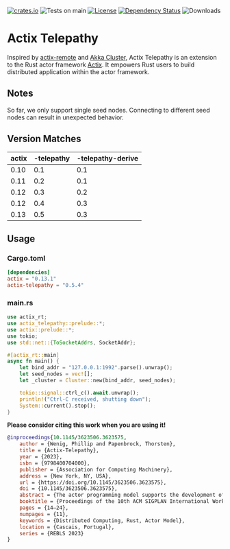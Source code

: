 [![crates.io](https://img.shields.io/crates/v/actix-telepathy?label=latest)](https://crates.io/crates/actix-telepathy)
![Tests on main](https://github.com/wenig/actix-telepathy/workflows/Rust/badge.svg)
[![License](https://img.shields.io/badge/License-Apache%202.0-blue.svg)](https://opensource.org/licenses/Apache-2.0)
[![Dependency Status](https://deps.rs/crate/actix-telepathy/0.5.3/status.svg)](https://deps.rs/crate/actix-telepathy/0.5.3)
![Downloads](https://img.shields.io/crates/d/actix-telepathy.svg)

# Actix Telepathy

Inspired by [actix-remote](https://github.com/actix/actix-remote) and [Akka Cluster](https://github.com/akka/akka), Actix Telepathy is an extension to the Rust actor framework [Actix](https://github.com/actix/actix). It empowers Rust users to build distributed application within the actor framework.

## Notes

So far, we only support single seed nodes. Connecting to different seed nodes can result in unexpected behavior.

## Version Matches

| actix | -telepathy | -telepathy-derive |
|-------|------------|-------------------|
| 0.10  | 0.1        | 0.1               |
| 0.11  | 0.2        | 0.1               |
| 0.12  | 0.3        | 0.2               |
| 0.12  | 0.4        | 0.3               |
| 0.13  | 0.5        | 0.3               |

## Usage

### Cargo.toml

```toml
[dependencies]
actix = "0.13.1"
actix-telepathy = "0.5.4"
```

### main.rs

```rust
use actix_rt;
use actix_telepathy::prelude::*;
use actix::prelude::*;
use tokio;
use std::net::{ToSocketAddrs, SocketAddr};

#[actix_rt::main]
async fn main() {
    let bind_addr = "127.0.0.1:1992".parse().unwrap();
    let seed_nodes = vec![];
    let _cluster = Cluster::new(bind_addr, seed_nodes);

    tokio::signal::ctrl_c().await.unwrap();
    println!("Ctrl-C received, shutting down");
    System::current().stop();
}
```

**Please consider citing this work when you are using it!**

```bibtex
@inproceedings{10.1145/3623506.3623575,
    author = {Wenig, Phillip and Papenbrock, Thorsten},
    title = {Actix-Telepathy},
    year = {2023},
    isbn = {9798400704000},
    publisher = {Association for Computing Machinery},
    address = {New York, NY, USA},
    url = {https://doi.org/10.1145/3623506.3623575},
    doi = {10.1145/3623506.3623575},
    abstract = {The actor programming model supports the development of concurrent applications by encapsulating state and behavior into independent actors. Each actor is a computational entity with strictly private state and behavior. Actors communicate via asynchronous messaging and, in this way, require neither shared memory nor locking. This makes the actor model suitable not only for parallel programming but also for distributed applications engineering. The Rust programming language is a statically-typed language that gained a lot of attention in the past years due to its efficient, economical and safe memory management. To ease the development of parallel applications, several actor model frameworks have been built for Rust. However, no actively maintained Rust actor framework provides the necessary features to write distributed applications. For this reason, we propose an extension for Rust’s Actix library, called Actix-Telepathy, that enables remote messaging and offers clustering support. It allows developers to setup remote actors that can communicate across a computer network with the help of a straight forward and easy to understand interface. Our evaluation demonstrates that Actix-Telepathy competes well in remote messaging performance and memory consumption with other actor libraries, such as Scala’s popular Akka library.},
    booktitle = {Proceedings of the 10th ACM SIGPLAN International Workshop on Reactive and Event-Based Languages and Systems},
    pages = {14–24},
    numpages = {11},
    keywords = {Distributed Computing, Rust, Actor Model},
    location = {Cascais, Portugal},
    series = {REBLS 2023}
}
```
